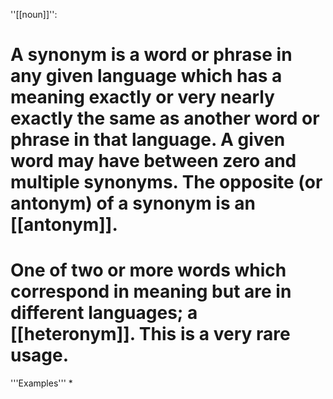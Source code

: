 ''[[noun]]'':

# A synonym is a word or phrase in any given language which has a meaning exactly or very nearly exactly the same as another word or phrase in that language. A given word may have between zero and multiple synonyms. The opposite (or antonym) of a synonym is an [[antonym]].

# One of two or more words which correspond in meaning but are in        different languages; a [[heteronym]]. This is a very rare usage.

'''Examples'''
*